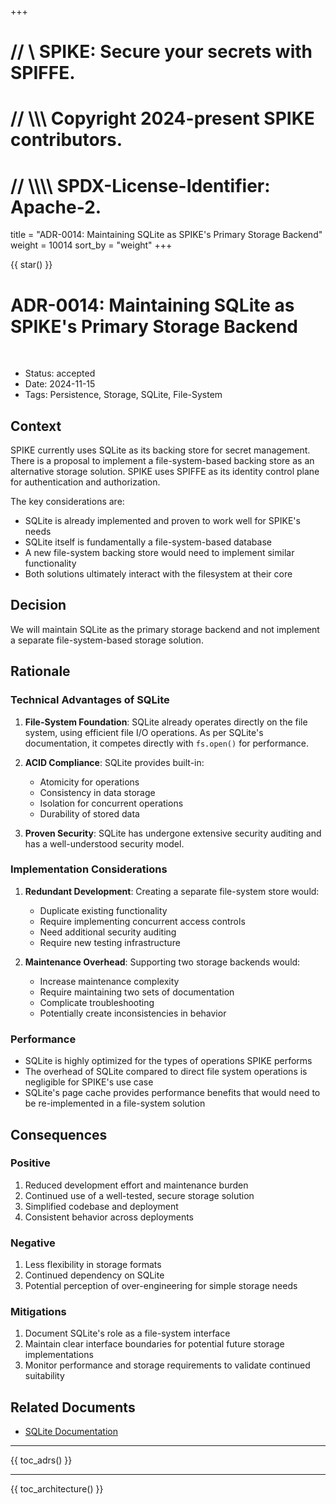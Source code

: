 +++
# //    \\ SPIKE: Secure your secrets with SPIFFE.
# //  \\\\\ Copyright 2024-present SPIKE contributors.
# // \\\\\\\ SPDX-License-Identifier: Apache-2.

title = "ADR-0014: Maintaining SQLite as SPIKE's Primary Storage Backend"
weight = 10014
sort_by = "weight"
+++

{{ star() }}

# ADR-0014: Maintaining SQLite as SPIKE's Primary Storage Backend

<br style="clear:both" />

- Status: accepted
- Date: 2024-11-15
- Tags: Persistence, Storage, SQLite, File-System

## Context

SPIKE currently uses SQLite as its backing store for secret management. There 
is a proposal to implement a file-system-based backing store as an alternative 
storage solution. SPIKE uses SPIFFE as its identity control plane for 
authentication and authorization.

The key considerations are:
* SQLite is already implemented and proven to work well for SPIKE's needs
* SQLite itself is fundamentally a file-system-based database
* A new file-system backing store would need to implement similar functionality
* Both solutions ultimately interact with the filesystem at their core

## Decision

We will maintain SQLite as the primary storage backend and not implement a 
separate file-system-based storage solution.

## Rationale

### Technical Advantages of SQLite

1. **File-System Foundation**: SQLite already operates directly on the file 
   system, using efficient file I/O operations. As per SQLite's documentation, 
   it competes directly with `fs.open()` for performance.

2. **ACID Compliance**: SQLite provides built-in:
    * Atomicity for operations
    * Consistency in data storage
    * Isolation for concurrent operations
    * Durability of stored data

3. **Proven Security**: SQLite has undergone extensive security auditing and 
  has a well-understood security model.

### Implementation Considerations

1. **Redundant Development**: Creating a separate file-system store would:
    * Duplicate existing functionality
    * Require implementing concurrent access controls
    * Need additional security auditing
    * Require new testing infrastructure

2. **Maintenance Overhead**: Supporting two storage backends would:
    * Increase maintenance complexity
    * Require maintaining two sets of documentation
    * Complicate troubleshooting
    * Potentially create inconsistencies in behavior

### Performance

* SQLite is highly optimized for the types of operations SPIKE performs
* The overhead of SQLite compared to direct file system operations is 
  negligible for SPIKE's use case
* SQLite's page cache provides performance benefits that would need to be 
  re-implemented in a file-system solution

## Consequences

### Positive

1. Reduced development effort and maintenance burden
2. Continued use of a well-tested, secure storage solution
3. Simplified codebase and deployment
4. Consistent behavior across deployments

### Negative

1. Less flexibility in storage formats
2. Continued dependency on SQLite
3. Potential perception of over-engineering for simple storage needs

### Mitigations

1. Document SQLite's role as a file-system interface
2. Maintain clear interface boundaries for potential future storage implementations
3. Monitor performance and storage requirements to validate continued suitability

## Related Documents

- [SQLite Documentation](https://www.sqlite.org/docs.html)

----

{{ toc_adrs() }}

----

{{ toc_architecture() }}
